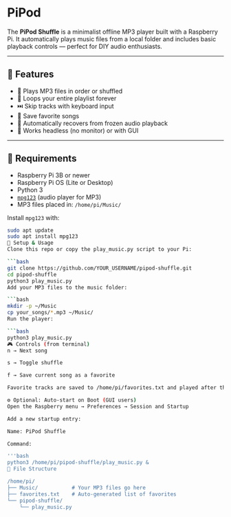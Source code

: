 # PiPod

The **PiPod Shuffle** is a minimalist offline MP3 player built with a Raspberry Pi. It automatically plays music files from a local folder and includes basic playback controls — perfect for DIY audio enthusiasts.

---

## 🔧 Features

- 🎵 Plays MP3 files in order or shuffled
- 🔁 Loops your entire playlist forever
- ⏭️ Skip tracks with keyboard input
- 🌟 Save favorite songs
- 🔧 Automatically recovers from frozen audio playback
- 🧠 Works headless (no monitor) or with GUI

---

## 🧰 Requirements

- Raspberry Pi 3B or newer  
- Raspberry Pi OS (Lite or Desktop)  
- Python 3  
- [`mpg123`](https://www.mpg123.de/) (audio player for MP3)  
- MP3 files placed in: `/home/pi/Music/`

Install `mpg123` with:

```bash
sudo apt update
sudo apt install mpg123
🚀 Setup & Usage
Clone this repo or copy the play_music.py script to your Pi:

```bash
git clone https://github.com/YOUR_USERNAME/pipod-shuffle.git
cd pipod-shuffle
python3 play_music.py
Add your MP3 files to the music folder:

```bash
mkdir -p ~/Music
cp your_songs/*.mp3 ~/Music/
Run the player:

```bash
python3 play_music.py
🎮 Controls (from terminal)
n → Next song

s → Toggle shuffle

f → Save current song as a favorite

Favorite tracks are saved to /home/pi/favorites.txt and played after the playlist.

⚙️ Optional: Auto-start on Boot (GUI users)
Open the Raspberry menu → Preferences → Session and Startup

Add a new startup entry:

Name: PiPod Shuffle

Command:

'''bash
python3 /home/pi/pipod-shuffle/play_music.py &
📁 File Structure

/home/pi/
├── Music/           # Your MP3 files go here
├── favorites.txt    # Auto-generated list of favorites
└── pipod-shuffle/
    └── play_music.py
